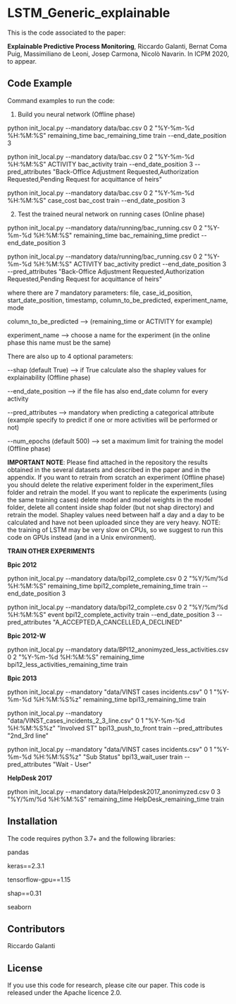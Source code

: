 # LSTM_Generic_explainable

This is the code associated to the paper:

**Explainable Predictive Process Monitoring**, Riccardo Galanti, Bernat Coma Puig, Massimiliano de Leoni, Josep Carmona, Nicolò Navarin. In ICPM 2020, to appear.

## Code Example

Command examples to run the code:
1) Build you neural network (Offline phase)

python init_local.py --mandatory data/bac.csv 0 2 "%Y-%m-%d %H:%M:%S" remaining_time bac_remaining_time train --end_date_position 3

python init_local.py --mandatory data/bac.csv 0 2 "%Y-%m-%d %H:%M:%S" ACTIVITY bac_activity train --end_date_position 3 --pred_attributes "Back-Office Adjustment Requested,Authorization Requested,Pending Request for acquittance of heirs"

python init_local.py --mandatory data/bac.csv 0 2 "%Y-%m-%d %H:%M:%S" case_cost bac_cost train --end_date_position 3

2) Test the trained neural network on running cases (Online phase)

python init_local.py --mandatory data/running/bac_running.csv 0 2 "%Y-%m-%d %H:%M:%S" remaining_time bac_remaining_time predict --end_date_position 3

python init_local.py --mandatory data/running/bac_running.csv 0 2 "%Y-%m-%d %H:%M:%S" ACTIVITY bac_activity predict --end_date_position 3 --pred_attributes "Back-Office Adjustment Requested,Authorization Requested,Pending Request for acquittance of heirs"

where there are 7 mandatory parameters: file, case_id_position, start_date_position, timestamp, column_to_be_predicted, experiment_name, mode

column_to_be_predicted --> (remaining_time or ACTIVITY for example)

experiment_name --> choose a name for the experiment (in the online phase this name must be the same)

There are also up to 4 optional parameters: 

--shap (default True) --> if True calculate also the shapley values for explainability (Offline phase)

--end_date_position --> if the file has also end_date column for every activity

--pred_attributes --> mandatory when predicting a categorical attribute (example specify to predict if one or more activities will be performed or not)

--num_epochs (default 500) --> set a maximum limit for training the model (Offline phase)


**IMPORTANT NOTE**: Please find attached in the repository the results obtained in the several datasets and described in the paper and in the appendix.
                    If you want to retrain from scratch an experiment (Offline phase) you should delete the relative experiment folder in the experiment_files folder and retrain the model.
					If you want to replicate the experiments (using the same training cases) delete model and model weights in the model folder, 
					delete all content inside shap folder (but not shap directory) and retrain the model.
					Shapley values need between half a day and a day to be calculated and have not been uploaded since they are very heavy.
					NOTE: the training of LSTM may be very slow on CPUs, so we suggest to run this code on GPUs instead (and in a Unix environment).


**TRAIN OTHER EXPERIMENTS**

<b> Bpic 2012</b>

python init_local.py --mandatory data/bpi12_complete.csv 0 2 "%Y/%m/%d %H:%M:%S" remaining_time bpi12_complete_remaining_time train --end_date_position 3

python init_local.py --mandatory data/bpi12_complete.csv 0 2 "%Y/%m/%d %H:%M:%S" event bpi12_complete_activity train --end_date_position 3 --pred_attributes "A_ACCEPTED,A_CANCELLED,A_DECLINED"

<b> Bpic 2012-W</b>

python init_local.py --mandatory data/BPI12_anonimyzed_less_activities.csv 0 2 "%Y-%m-%d %H:%M:%S" remaining_time bpi12_less_activities_remaining_time train

<b> Bpic 2013</b>

python init_local.py --mandatory "data/VINST cases incidents.csv" 0 1 "%Y-%m-%d %H:%M:%S%z" remaining_time bpi13_remaining_time train

python init_local.py --mandatory "data/VINST_cases_incidents_2_3_line.csv" 0 1 "%Y-%m-%d %H:%M:%S%z" "Involved ST" bpi13_push_to_front train --pred_attributes "2nd_3rd line"

python init_local.py --mandatory "data/VINST cases incidents.csv" 0 1 "%Y-%m-%d %H:%M:%S%z" "Sub Status" bpi13_wait_user train --pred_attributes "Wait - User"

<b> HelpDesk 2017</b>

python init_local.py --mandatory data/Helpdesk2017_anonimyzed.csv 0 3 "%Y/%m/%d %H:%M:%S" remaining_time HelpDesk_remaining_time train

## Installation
The code requires python 3.7+ and the following libraries:

pandas

keras==2.3.1

tensorflow-gpu==1.15

shap==0.31

seaborn

## Contributors

Riccardo Galanti

## License

If you use this code for research, please cite our paper.
This code is released under the Apache licence 2.0.